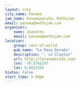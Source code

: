 ```yaml
---
layout: city                                           
city_name: Panama                                                               
jam_name: Panam&aacute; MathsJam
email: panama@mathsjam.com
organiser:
    name: Jeanette
    email: panama@mathsjam.com
location:
    group: rest-of-world
    pub_name: "La Rana Dorada"
    description: ", in Clayton"
    url: http://laranadorada.com/
    lon: -79.5742247
    lat: 9.0021592
hiatus: False
start_time: 5.00pm
---
```

